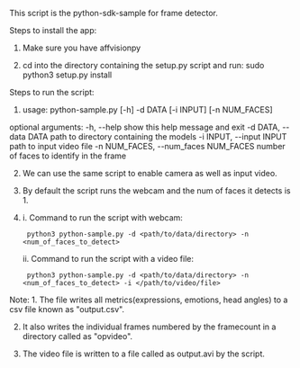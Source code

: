 This script is the python-sdk-sample for frame detector.

Steps to install the app:

1. Make sure you have affvisionpy

2. cd into the directory containing the setup.py script and run: sudo python3 setup.py install


Steps to run the script:

1. usage: python-sample.py [-h] -d DATA [-i INPUT] [-n NUM_FACES]

optional arguments:
  -h, --help            show this help message and exit
  -d DATA, --data DATA  path to directory containing the models
  -i INPUT, --input INPUT
                        path to input video file
  -n NUM_FACES, --num_faces NUM_FACES
                        number of faces to identify in the frame


2. We can use the same script to enable camera as well as input video.

3. By default the script runs the webcam and the num of faces it detects is 1.

4. 
    i. Command to run the script with webcam: 

        python3 python-sample.py -d <path/to/data/directory> -n <num_of_faces_to_detect>
        
    ii. Command to run the script with a video file:
    
        python3 python-sample.py -d <path/to/data/directory> -n <num_of_faces_to_detect> -i </path/to/video/file>
        
Note: 1. The file writes all metrics(expressions, emotions, head angles) to a csv file known as "output.csv".

2. It also writes the individual frames numbered by the framecount in a directory called as "opvideo".

3. The video file is written to a file called as output.avi by the script.
    
   